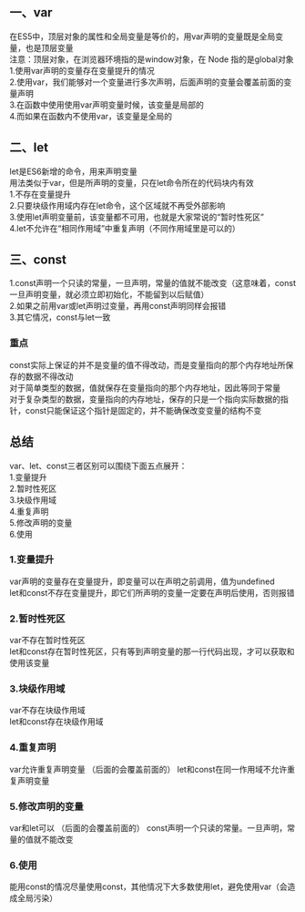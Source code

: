 ## 一、var
在ES5中，顶层对象的属性和全局变量是等价的，用var声明的变量既是全局变量，也是顶层变量  
注意：顶层对象，在浏览器环境指的是window对象，在 Node 指的是global对象  
1.使用var声明的变量存在变量提升的情况  
2.使用var，我们能够对一个变量进行多次声明，后面声明的变量会覆盖前面的变量声明  
3.在函数中使用使用var声明变量时候，该变量是局部的  
4.而如果在函数内不使用var，该变量是全局的  
## 二、let
let是ES6新增的命令，用来声明变量  
用法类似于var，但是所声明的变量，只在let命令所在的代码块内有效  
1.不存在变量提升  
2.只要块级作用域内存在let命令，这个区域就不再受外部影响  
3.使用let声明变量前，该变量都不可用，也就是大家常说的“暂时性死区”  
4.let不允许在“相同作用域”中重复声明（不同作用域里是可以的）
## 三、const
1.const声明一个只读的常量，一旦声明，常量的值就不能改变（这意味着，const一旦声明变量，就必须立即初始化，不能留到以后赋值）    
2.如果之前用var或let声明过变量，再用const声明同样会报错  
3.其它情况，const与let一致
### 重点
const实际上保证的并不是变量的值不得改动，而是变量指向的那个内存地址所保存的数据不得改动  
对于简单类型的数据，值就保存在变量指向的那个内存地址，因此等同于常量  
对于复杂类型的数据，变量指向的内存地址，保存的只是一个指向实际数据的指针，const只能保证这个指针是固定的，并不能确保改变变量的结构不变

## 总结
var、let、const三者区别可以围绕下面五点展开：  
1.变量提升  
2.暂时性死区  
3.块级作用域  
4.重复声明  
5.修改声明的变量  
6.使用  

### 1.变量提升
var声明的变量存在变量提升，即变量可以在声明之前调用，值为undefined  
let和const不存在变量提升，即它们所声明的变量一定要在声明后使用，否则报错  
### 2.暂时性死区  
var不存在暂时性死区  
let和const存在暂时性死区，只有等到声明变量的那一行代码出现，才可以获取和使用该变量  
### 3.块级作用域
var不存在块级作用域  
let和const存在块级作用域  
### 4.重复声明 
var允许重复声明变量  （后面的会覆盖前面的）
let和const在同一作用域不允许重复声明变量  
### 5.修改声明的变量
var和let可以  （后面的会覆盖前面的）
const声明一个只读的常量。一旦声明，常量的值就不能改变  
### 6.使用  
能用const的情况尽量使用const，其他情况下大多数使用let，避免使用var（会造成全局污染）